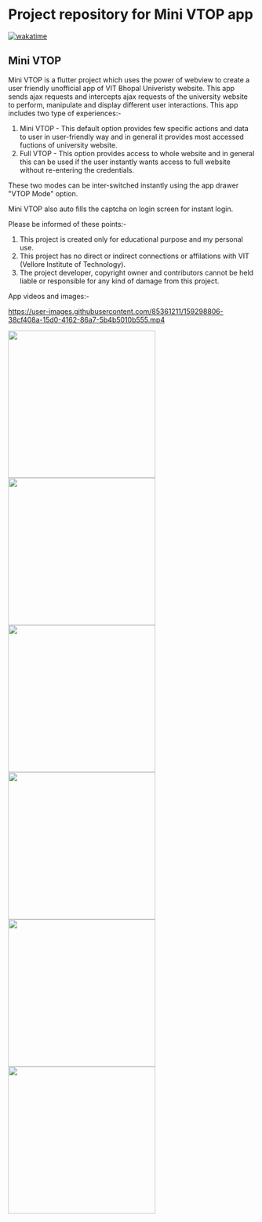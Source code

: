 # Project repository for Mini VTOP app

[![wakatime](https://wakatime.com/badge/user/83f3b15d-49de-4c01-b8de-bbc132f11be1/project/362db10a-c68a-42e5-9623-30a319bd510e.svg)](https://wakatime.com/badge/user/83f3b15d-49de-4c01-b8de-bbc132f11be1/project/362db10a-c68a-42e5-9623-30a319bd510e)

## Mini VTOP

Mini VTOP is a flutter project which uses the power of webview to create a user friendly unofficial app of VIT Bhopal Univeristy website. This app sends ajax requests and intercepts ajax requests of the university website to perform, manipulate and display different user interactions. This app includes two type of experiences:-
1. Mini VTOP - This default option provides few specific actions and data to user in user-friendly way and in general it provides most accessed fuctions of university website.
2. Full VTOP - This option provides access to whole website and in general this can be used if the user instantly wants access to full website without re-entering the credentials.

These two modes can be inter-switched instantly using the app drawer "VTOP Mode" option.

Mini VTOP also auto fills the captcha on login screen for instant login.

Please be informed of these points:-
1. This project is created only for educational purpose and my personal use.
2. This project has no direct or indirect connections or affilations with VIT (Vellore Institute of Technology).
3. The project developer, copyright owner and contributors cannot be held liable or responsible for any kind of damage from this project.

App videos and images:-

https://user-images.githubusercontent.com/85361211/159298806-38cf408a-15d0-4162-86a7-5b4b5010b555.mp4


<img src= "https://user-images.githubusercontent.com/85361211/159277406-bd5d0037-6b03-4d27-b1fe-2071d1c8596c.png" width="300"><img src= "https://user-images.githubusercontent.com/85361211/159278228-eddcd503-4645-421e-8c7f-3523d387604a.png" width="300"><img src= "https://user-images.githubusercontent.com/85361211/159278434-8da8f934-2d46-4d13-a861-2bf80a1a7aa7.png" width="300"><img src= "https://user-images.githubusercontent.com/85361211/159468786-3ed99a3e-a1b2-4dd0-b436-d8b9c329a1a3.png" width="300"><img src= "https://user-images.githubusercontent.com/85361211/159278851-74c7b869-ee4c-45be-807e-43f3a0eb9399.png" width="300"><img src= "https://user-images.githubusercontent.com/85361211/159278895-b6080958-68dd-4d8b-8e0d-821244231d13.png" width="300">

